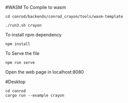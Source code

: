 #WASM
To Compile to wasm
```
cd conrod/backends/conrod_crayon/tools/wasm-template

./run3.sh crayon

```
To install npm dependency
```
npm install
```
To Serve the file
```
npm run serve
```
Open the web page in localhost:8080

#Desktop
```
cd conrod
cargo run --example crayon
```
